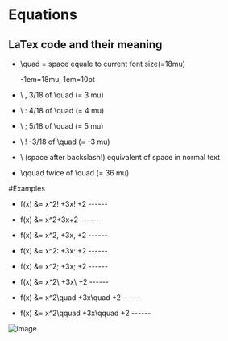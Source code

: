 # Equations 

## LaTex code and their meaning
- \quad = space equale to current font size(=18mu)

    -1em=18mu, 1em=10pt
    
- \ ,	3/18 of \quad (= 3 mu)

- \ :	4/18 of \quad (= 4 mu)

- \ ;	5/18 of \quad (= 5 mu)

- \ !	-3/18 of \quad (= -3 mu)

- \ (space after backslash!)	equivalent of space in normal text

- \qquad	twice of \quad (= 36 mu)

#Examples

- f(x) &= x^2\! +3x\! +2                    ------

- f(x) &= x^2+3x+2                          ------

- f(x) &= x^2\, +3x\, +2                     ------

- f(x) &= x^2\: +3x\: +2                     ------

- f(x) &= x^2\; +3x\; +2                     ------

- f(x) &= x^2\ +3x\ +2                       ------

- f(x) &= x^2\quad +3x\quad +2               ------

- f(x) &= x^2\qquad +3x\qquad +2             ------

![image](https://user-images.githubusercontent.com/95879150/203902867-caf68c13-20a8-43fd-942d-c9c7b22739be.png)






